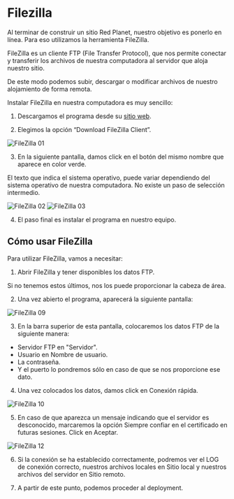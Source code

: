 # Filezilla

Al terminar de construir un sitio Red Planet, nuestro objetivo es ponerlo en línea. Para eso utilizamos la herramienta FileZilla. 

FileZilla es un cliente FTP (File Transfer Protocol), que nos permite conectar y transferir los archivos de nuestra computadora al servidor que aloja nuestro sitio.

De este modo podemos subir, descargar o modificar archivos de nuestro alojamiento de forma remota.

Instalar FileZilla en nuestra computadora es muy sencillo:

1. Descargamos el programa desde su [sitio web](https://filezilla-project.org/).

2. Elegimos la opción “Download FileZilla Client”.

![FileZilla 01](~@assets/file-01.png "FileZilla 01")

3. En la siguiente pantalla, damos click en el botón del mismo nombre que aparece en color verde. 

El texto que indica el sistema operativo, puede variar dependiendo del sistema operativo de nuestra computadora. No existe un paso de selección intermedio.

![FileZilla 02](~@assets/file-02.png "FileZilla 02")
![FileZilla 03](~@assets/file-03.png "FileZilla 03")

4. El paso final es instalar el programa en nuestro equipo.

## Cómo usar FileZilla

Para utilizar FileZilla, vamos a necesitar:

1. Abrir FileZilla y tener disponibles los datos FTP. 

Si no tenemos estos últimos, nos los puede proporcionar la cabeza de área.

2. Una vez abierto el programa, aparecerá la siguiente pantalla:

![FileZilla 09](~@assets/file-09.png "FileZilla 09")

3. En la barra superior de esta pantalla, colocaremos los datos FTP de la siguiente manera:

- Servidor FTP en "Servidor".
- Usuario en Nombre de usuario.
- La contraseña.
- Y el puerto lo pondremos sólo en caso de que se nos proporcione ese dato.

4. Una vez colocados los datos, damos click en Conexión rápida.

![FileZilla 10](~@assets/file-10.png "FileZilla 10")

5. En caso de que aparezca un mensaje indicando que el servidor es desconocido, marcaremos la opción Siempre confiar en el certificado en futuras sesiones. Click en Aceptar.

![FileZilla 12](~@assets/file-12.png "FileZilla 12")

6. Si la conexión se ha establecido correctamente, podremos ver el LOG de conexión correcto, nuestros archivos locales en Sitio local y nuestros archivos del servidor en Sitio remoto.

7. A partir de este punto, podemos proceder al deployment.
